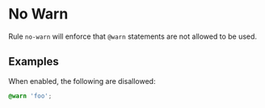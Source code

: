 # No Warn

Rule `no-warn` will enforce that `@warn` statements are not allowed to be used.

## Examples

When enabled, the following are disallowed:

```scss
@warn 'foo';
```
